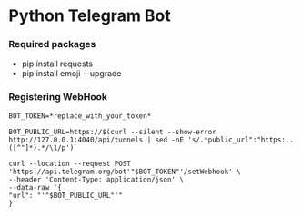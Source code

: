 # Python Telegram Bot

### Required packages

- pip install requests
- pip install emoji --upgrade

### Registering WebHook

```shell
BOT_TOKEN=*replace_with_your_token*

BOT_PUBLIC_URL=https://$(curl --silent --show-error http://127.0.0.1:4040/api/tunnels | sed -nE 's/.*public_url":"https:..([^"]*).*/\1/p')

curl --location --request POST 'https://api.telegram.org/bot'"$BOT_TOKEN"'/setWebhook' \
--header 'Content-Type: application/json' \
--data-raw '{
"url": "'"$BOT_PUBLIC_URL"'"
}'
```
